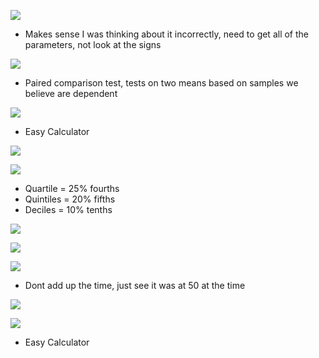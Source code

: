 
![](https://i.imgur.com/YdGADon.png)
- Makes sense I was thinking about it incorrectly, need to get all of the parameters, not look at the signs

![](https://i.imgur.com/DS92ITe.png)
- Paired comparison test, tests on two means based on samples we believe are dependent

![](https://i.imgur.com/dhnwwZ4.png)
- Easy Calculator


![](https://i.imgur.com/c1cPr9b.png)


![](https://i.imgur.com/Lfmgbxe.png)
- Quartile = 25% fourths
- Quintiles = 20% fifths
- Deciles = 10% tenths

![](https://i.imgur.com/OO7uUv9.png)


![](https://i.imgur.com/2zyRwwh.png)


![](https://i.imgur.com/NgKVnAW.png)
- Dont add up the time, just see it was at 50 at the time


![](https://i.imgur.com/OBLZ18d.png)


![](https://i.imgur.com/8wxgqQ6.png)
- Easy Calculator 
